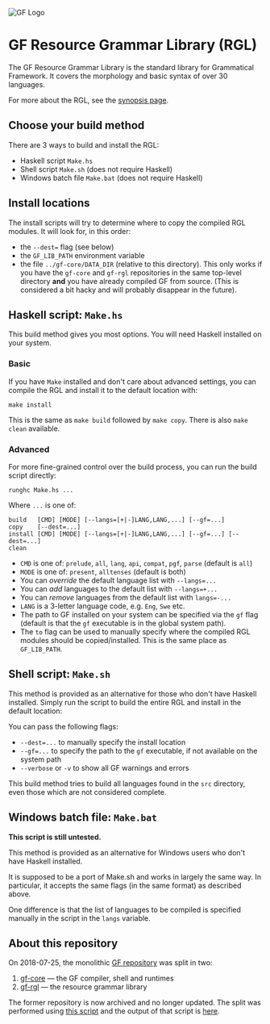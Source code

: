![GF Logo](http://www.grammaticalframework.org/doc/Logos/gf1.svg)

# GF Resource Grammar Library (RGL)

The GF Resource Grammar Library is the standard library for Grammatical Framework. It covers the morphology and basic syntax of over 30 languages.

For more about the RGL, see the [synopsis page](http://www.grammaticalframework.org/lib/doc/synopsis.html).

## Choose your build method

There are 3 ways to build and install the RGL:

- Haskell script `Make.hs`
- Shell script `Make.sh` (does not require Haskell)
- Windows batch file `Make.bat` (does not require Haskell)

## Install locations

The install scripts will try to determine where to copy the compiled RGL modules.
It will look for, in this order:
- the `--dest=` flag (see below)
- the `GF_LIB_PATH` environment variable
- the file `../gf-core/DATA_DIR` (relative to this directory). This only works if you have the `gf-core` and `gf-rgl` repositories in the same top-level directory **and** you have already compiled GF from source.
(This is considered a bit hacky and will probably disappear in the future).

## Haskell script: `Make.hs`

This build method gives you most options.
You will need Haskell installed on your system.

### Basic

If you have `Make` installed and don't care about advanced settings,
you can compile the RGL and install it to the default location with:

```
make install
```

This is the same as `make build` followed by `make copy`.
There is also `make clean` available.

### Advanced

For more fine-grained control over the build process, you can run the build script directly:

```
runghc Make.hs ...
```

Where `...` is one of:
```
build   [CMD] [MODE] [--langs=[+|-]LANG,LANG,...] [--gf=...]
copy    [--dest=...]
install [CMD] [MODE] [--langs=[+|-]LANG,LANG,...] [--gf=...] [--dest=...]
clean
```

- `CMD` is one of:
`prelude`,
`all`,
`lang`,
`api`,
`compat`,
`pgf`,
`parse`
(default is `all`)
- `MODE` is one of:
`present`,
`alltenses`
(default is both)
- You can _override_ the default language list with `--langs=...`
- You can _add_ languages to the default list with `--langs=+...`
- You can _remove_ languages from the default list with `langs=-...`
- `LANG` is a 3-letter language code, e.g. `Eng`, `Swe` etc.
- The path to GF installed on your system can be specified via the `gf` flag (default is that the `gf` executable is in the global system path).
- The `to` flag can be used to manually specify where the compiled RGL modules should be copied/installed. This is the same place as `GF_LIB_PATH`.

## Shell script: `Make.sh`

This method is provided as an alternative for those who don't have Haskell installed.
Simply run the script to build the entire RGL and install in the default location:

You can pass the following flags:
- `--dest=...` to manually specify the install location
- `--gf=...` to specify the path to the `gf` executable, if not available on the system path
- `--verbose` or `-v` to show all GF warnings and errors

This build method tries to build all languages found in the `src` directory, even those which are not considered complete.

## Windows batch file: `Make.bat`

**This script is still untested.**

This method is provided as an alternative for Windows users who don't have Haskell installed.

It is supposed to be a port of Make.sh and works in largely the same way.
In particular, it accepts the same flags (in the same format) as described above.

One difference is that the list of languages to be compiled is specified manually in the script in the `langs` variable.

## About this repository

On 2018-07-25, the monolithic [GF repository](https://github.com/GrammaticalFramework/GF)
was split in two:

1. [gf-core](https://github.com/GrammaticalFramework/gf-core) —  the GF compiler, shell and runtimes
2. [gf-rgl](https://github.com/GrammaticalFramework/gf-rgl) — the resource grammar library

The former repository is now archived and no longer updated.
The split was performed using [this script](https://github.com/GrammaticalFramework/GF/blob/30ae1b5a5f73513ac5825ca6712186ef8afe9fd4/split/run.sh)
and the output of that script is [here](https://gist.github.com/johnjcamilleri/a6c43ff61f15a9657b457ac94ab7db61).
